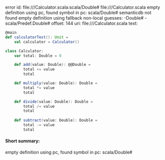 error id: file://<WORKSPACE>/Calculator.scala:scala/Double#
file://<WORKSPACE>/Calculator.scala
empty definition using pc, found symbol in pc: scala/Double#
semanticdb not found
empty definition using fallback
non-local guesses:
	 -Double#
	 -scala/Predef.Double#
offset: 144
uri: file://<WORKSPACE>/Calculator.scala
text:
```scala
@main 
def calculatorTest(): Unit =
    val calculator = Calculator()

class Calculator:
    var total: Double = 0

    def add(value: Double): @@Double = 
        total += value
        total

    def multiply(value: Double): Double =
        total *= value
        total

    def divide(value: Double): Double = 
        total /= value
        total
    
    def subtract(value: Double): Double = 
        total -= value
        total

```


#### Short summary: 

empty definition using pc, found symbol in pc: scala/Double#
